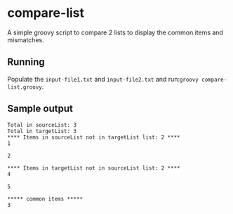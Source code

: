 # compare-list

A simple groovy script to compare 2 lists to display the common items and mismatches.


## Running
Populate the `input-file1.txt` and `input-file2.txt` and run:`groovy compare-list.groovy`.

## Sample output


```
Total in sourceList: 3
Total in targetList: 3
**** Items in sourceList not in targetList list: 2 ****
1

2

**** Items in targetList not in sourceList list: 2 ****
4

5

***** common items *****
3
````
